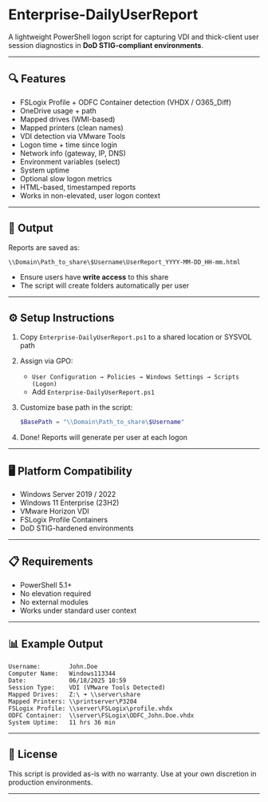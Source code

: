 # Enterprise-DailyUserReport

A lightweight PowerShell logon script for capturing VDI and thick-client user session diagnostics in **DoD STIG-compliant environments**.

---

## 🔍 Features

- FSLogix Profile + ODFC Container detection (VHDX / O365_Diff)  
- OneDrive usage + path  
- Mapped drives (WMI-based)  
- Mapped printers (clean names)  
- VDI detection via VMware Tools  
- Logon time + time since login  
- Network info (gateway, IP, DNS)  
- Environment variables (select)  
- System uptime  
- Optional slow logon metrics  
- HTML-based, timestamped reports  
- Works in non-elevated, user logon context  

---

## 📂 Output

Reports are saved as:

`\\Domain\Path_to_share\$Username\UserReport_YYYY-MM-DD_HH-mm.html`

- Ensure users have **write access** to this share  
- The script will create folders automatically per user  

---

## ⚙️ Setup Instructions

1. Copy `Enterprise-DailyUserReport.ps1` to a shared location or SYSVOL path  
2. Assign via GPO:
   - `User Configuration → Policies → Windows Settings → Scripts (Logon)`
   - Add `Enterprise-DailyUserReport.ps1`
3. Customize base path in the script:

   ```powershell
   $BasePath = "\\Domain\Path_to_share\$Username"
   ```

4. Done! Reports will generate per user at each logon

---

## 🖥️ Platform Compatibility

- Windows Server 2019 / 2022  
- Windows 11 Enterprise (23H2)  
- VMware Horizon VDI  
- FSLogix Profile Containers  
- DoD STIG-hardened environments  

---

## 📋 Requirements

- PowerShell 5.1+  
- No elevation required  
- No external modules  
- Works under standard user context  

---

## 📊 Example Output

```
Username:        John.Doe
Computer Name:   Windows113344
Date:            06/18/2025 10:59
Session Type:    VDI (VMware Tools Detected)
Mapped Drives:   Z:\ ➜ \\server\share
Mapped Printers: \\printserver\P3204
FSLogix Profile: \\server\FSLogix\profile.vhdx
ODFC Container:  \\server\FSLogix\ODFC_John.Doe.vhdx
System Uptime:   11 hrs 36 min
```

---

## 📎 License

This script is provided as-is with no warranty. Use at your own discretion in production environments.

---



